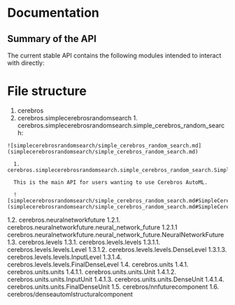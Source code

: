 # Documentation

## Summary of the API

The current stable API contains the following modules intended to interact with directly:

# File structure

1. cerebros
  1. cerebros.simplecerebrosrandomsearch
    1. cerebros.simplecerebrosrandomsearch.simple_cerebros_random_search:

    ![simplecerebrosrandomsearch/simple_cerebros_random_search.md](simplecerebrosrandomsearch/simple_cerebros_random_search.md)

      1. cerebros.simplecerebrosrandomsearch.simple_cerebros_random_search.SimpleCerebrosRandomSearch

      This is the main API for users wanting to use Cerebros AutoML.

      ![simplecerebrosrandomsearch/simple_cerebros_random_search.md#SimpleCerebrosRandomSearch](simplecerebrosrandomsearch/simple_cerebros_random_search.md#SimpleCerebrosRandomSearch)

  1.2. cerebros.neuralnetworkfuture
    1.2.1. cerebros.neuralnetworkfuture.neural_network_future
      1.2.1.1 cerebros.neuralnetworkfuture.neural_network_future.NeuralNetworkFuture
  1.3. cerebros.levels
    1.3.1. cerebros.levels.levels
      1.3.1.1. cerebros.levels.levels.Level
      1.3.1.2. cerebros.levels.levels.DenseLevel
      1.3.1.3. cerebros.levels.levels.InputLevel
      1.3.1.4. cerebros.levels.levels.FinalDenseLevel
  1.4. cerebros.units
    1.4.1. cerebros.units.units
      1.4.1.1. cerebros.units.units.Unit
      1.4.1.2. cerebros.units.units.InputUnit
      1.4.1.3. cerebros.units.units.DenseUnit
      1.4.1.4. cerebros.units.units.FinalDenseUnit
  1.5. cerebros/nnfuturecomponent
  1.6. cerebros/denseautomlstructuralcomponent
